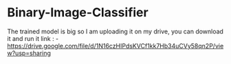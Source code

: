 # Binary-Image-Classifier

The trained model is big so I am uploading it on my drive, you can download it and run it
link : - https://drive.google.com/file/d/1N16czHIPdsKVCf1kk7Hb34uCVy58qn2P/view?usp=sharing
